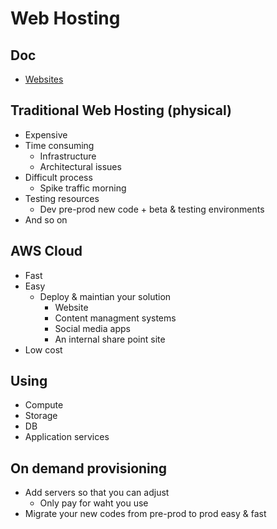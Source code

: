 # Web Hosting

## Doc
* [Websites](aws.amazon.com/websites)

## Traditional Web Hosting (physical)
* Expensive
* Time consuming
	* Infrastructure
    * Architectural issues
* Difficult process
	* Spike traffic morning
* Testing resources
	* Dev pre-prod new code + beta & testing environments
* And so on

## AWS Cloud
* Fast
* Easy
	* Deploy & maintian your solution 
    	* Website
        * Content managment systems
        * Social media apps
        * An internal share point site
* Low cost

## Using
* Compute
* Storage
* DB
* Application services

## On demand provisioning
* Add servers so that you can adjust
	* Only pay for waht you use
* Migrate your new codes from pre-prod to prod easy & fast

